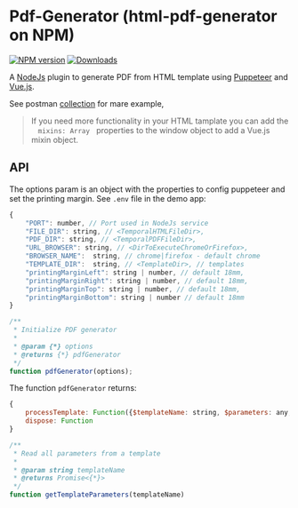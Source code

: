 # Pdf-Generator (html-pdf-generator on NPM)

[![NPM version][npm-image]][npm-url]
[![Downloads][downloads-image]][npm-url]

[npm-image]:http://img.shields.io/npm/v/html-pdf-generator.svg
[npm-url]:https://npmjs.org/package/html-pdf-generator
[downloads-image]:http://img.shields.io/npm/dm/html-pdf-generator.svg

A [NodeJs](https://nodejs.org) plugin to generate PDF from HTML template using [Puppeteer](https://github.com/puppeteer/puppeteer) and [Vue.js](https://vuejs.org/).

See postman [collection](../demo/pdf-generator-test.postman_collection.json) for mare example,

> If you need more functionality in your HTML tamplate you can add the &nbsp;&nbsp; `mixins: Array`&nbsp;&nbsp; properties to the window object to add a Vue.js mixin object.

## API

The options param is an object with the properties to config puppeteer and set the printing margin. See `.env` file in the demo app:

```javascript
{
    "PORT": number, // Port used in NodeJs service
    "FILE_DIR": string, // <TemporalHTMLFileDir>,
    "PDF_DIR": string, // <TemporalPDFFileDir>,
    "URL_BROWSER": string, // <DirToExecuteChromeOrFirefox>,
    "BROWSER_NAME":  string, // chrome|firefox - default chrome
    "TEMPLATE_DIR":  string, // <TemplateDir>, // templates
    "printingMarginLeft": string | number, // default 18mm,
    "printingMarginRight": string | number, // default 18mm,
    "printingMarginTop": string | number, // default 18mm,
    "printingMarginBottom": string | number // default 18mm
}
```

```javascript
/**
 * Initialize PDF generator
 *
 * @param {*} options
 * @returns {*} pdfGenerator
 */
function pdfGenerator(options); 
```
The function `pdfGenerator` returns:

```javascript
{
    processTemplate: Function({$templateName: string, $parameters: any, $extraParams: any}),
    dispose: Function
}
```

```javascript
/**
 * Read all parameters from a template
 *
 * @param string templateName
 * @returns Promise<{*}>
 */
function getTemplateParameters(templateName)
```